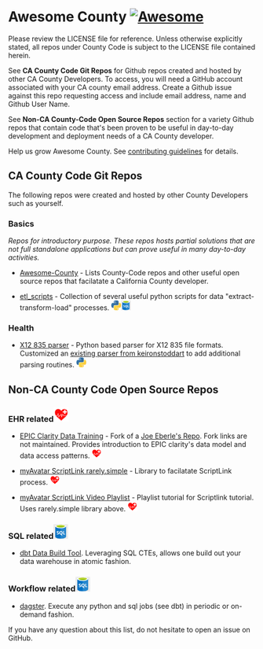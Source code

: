 # Awesome County [![Awesome](https://cdn.rawgit.com/sindresorhus/awesome/d7305f38d29fed78fa85652e3a63e154dd8e8829/media/badge.svg)](https://github.com/inyois/awesome-county)

Please review the LICENSE file for reference.  Unless otherwise explicitly stated, all repos under County Code is subject to the LICENSE file contained herein.

See **CA County Code Git Repos** for Github repos created and hosted by other CA County Developers. To access, you will need a GitHub account associated with your CA county email address. Create a Github issue against this repo requesting access and include email address, name and Github User Name. 

See **Non-CA County-Code Open Source Repos** section for a variety Github repos that contain code that's been proven to be useful in day-to-day development and deployment needs of a CA County developer. 

Help us grow Awesome County. See [contributing guidelines](https://github.com/inyois/awesome-county/blob/main/CONTRIBUTING.md) for details. 

## CA County Code Git Repos
The following repos were created and hosted by other County Developers such as yourself. 

### Basics

*Repos for introductory purpose.  These repos hosts partial solutions that are not full standalone applications but can prove useful in many day-to-day activities.*

* [Awesome-County](https://github.com/inyois/awesome-county) - Lists County-Code repos and other useful open source repos that facilatate a California County developer. 

* [etl_scripts](https://github.com/inyois/etl_scripts) - Collection of several useful python scripts for data "extract-transform-load" processes.  <img height="20" src="img/python.png" alt="python"><img height="20" src="img/sql.png" alt="sql">


### Health

* [X12 835 parser](https://github.com/inyois/edi_835_parser) - Python based parser for X12 835 file formats.  Customized an [existing parser from keironstoddart](https://github.com/keironstoddart/edi-835-parser) to add additional parsing routines. <img height="20" src="img/python.png" alt="python">


## Non-CA County Code Open Source Repos

### EHR related<img height="30" src="img/health.png" alt="health">

* [EPIC Clarity Data Training](https://github.com/inyois/EPIC_Clarity) - Fork of a [Joe Eberle's Repo](https://github.com/JoeEberle/EPIC_Clarity).  Fork links are not maintained. Provides introduction to EPIC clarity's data model and data access patterns. <img height="20" src="img/health.png" alt="health">

* [myAvatar ScriptLink rarely.simple](https://github.com/rarelysimple/RarelySimple.AvatarScriptLink) - Library to facilatate ScriptLink process.  <img height="20" src="img/health.png" alt="health">

* [myAvatar ScriptLink Video Playlist](https://www.youtube.com/playlist?list=PL8ACjh0tRO8OK4bRnwSe0vq5eOQ0fYd2u) - Playlist tutorial for Scriptlink tutorial.  Uses rarely.simple library above. <img height="20" src="img/health.png" alt="health">


### SQL related<img height="30" src="img/sql.png" alt="SQL">

* [dbt Data Build Tool](https://github.com/dbt-labs/dbt-core). Leveraging SQL CTEs, allows one build out your data warehouse in atomic fashion.  

### Workflow related<img height="30" src="img/sql.png" alt="SQL">

* [dagster](https://github.com/dagster-io/dagster). Execute any python and sql jobs (see dbt) in periodic or on-demand fashion.
  

If you have any question about this list, do not hesitate to  open an issue on GitHub.



